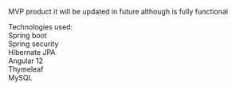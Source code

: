 MVP product it will be updated in future although is fully functional

Technologies used:<br/>
Spring boot<br/>
Spring security<br/>
Hibernate JPA<br/>
Angular 12<br/>
Thymeleaf\
MySQL<br/>
